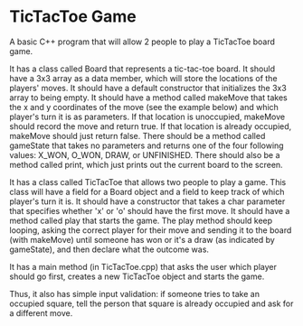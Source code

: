 # TicTacToe Game

A basic C++ program that will allow 2 people to play a TicTacToe board game.

It has a class called Board that represents a tic-tac-toe board. It should have a 3x3 array as a data member, which will store the locations of the players' moves. It should have a default constructor that initializes the 3x3 array to being empty. It should have a method called makeMove that takes the x and y coordinates of the move (see the example below) and which player's turn it is as parameters. If that location is unoccupied, makeMove should record the move and return true. If that location is already occupied, makeMove should just return false. There should be a method called gameState that takes no parameters and returns one of the four following values: X_WON, O_WON, DRAW, or UNFINISHED. There should also be a method called print, which just prints out the current board to the screen.

It has a class called TicTacToe that allows two people to play a game. This class will have a field for a Board object and a field to keep track of which player's turn it is. It should have a constructor that takes a char parameter that specifies whether 'x' or 'o' should have the first move. It should have a method called play that starts the game. The play method should keep looping, asking the correct player for their move and sending it to the board (with makeMove) until someone has won or it's a draw (as indicated by gameState), and then declare what the outcome was.

It has a main method (in TicTacToe.cpp) that asks the user which player should go first, creates a new TicTacToe object and starts the game.

Thus, it also has simple input validation: if someone tries to take an occupied square, tell the person that square is already occupied and ask for a different move.
